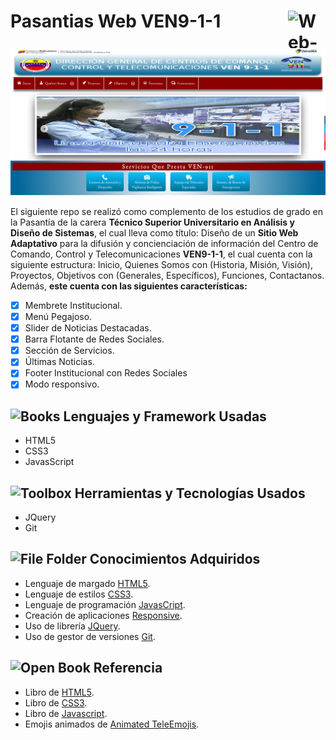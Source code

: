 # Pasantias Web VEN9-1-1<picture><img align="right" valign="center" height="60" width="60" src="https://raw.githubusercontent.com/Tarikul-Islam-Anik/Telegram-Animated-Emojis/main/Objects/Laptop.webp" alt="Web-VEN9-1-1" /></picture>

<img valign="center"  width="900" src="./Web-VEN9-1-1.png" alt="Web VEN9-1-1 logo" />

El siguiente repo se realizó como complemento de los estudios de grado en la Pasantía de la carera **Técnico Superior Universitario en Análisis y Diseño de Sistemas**, el cual lleva como título: Diseño de un **Sitio Web Adaptativo** para la difusión y concienciación de información del Centro de Comando, Control y Telecomunicaciones **VEN9-1-1**, el cual cuenta con la siguiente estructura: Inicio, Quienes Somos con (Historia, Misión, Visión), Proyectos, Objetivos con (Generales, Específicos), Funciones, Contactanos. Además, **este cuenta con las siguientes características:**

- [x] Membrete Institucional.
- [x] Menú Pegajoso.
- [x] Slider de Noticias Destacadas.
- [x] Barra Flotante de Redes Sociales.
- [x] Sección de Servicios.
- [X] Últimas Noticias.
- [X] Footer Institucional con Redes Sociales
- [x] Modo responsivo.

## <img src="https://raw.githubusercontent.com/Tarikul-Islam-Anik/Telegram-Animated-Emojis/main/Objects/Books.webp" alt="Books" width="25" height="25" /> Lenguajes y Framework Usadas

- HTML5
- CSS3
- JavasScript

## <img src="https://raw.githubusercontent.com/Tarikul-Islam-Anik/Telegram-Animated-Emojis/main/Objects/Toolbox.webp" alt="Toolbox" width="25" height="25" /> Herramientas y Tecnologías Usados

- JQuery
- Git

## <img src="https://raw.githubusercontent.com/Tarikul-Islam-Anik/Telegram-Animated-Emojis/main/Objects/File%20Folder.webp" alt="File Folder" width="25" height="25" /> Conocimientos Adquiridos

- Lenguaje  de margado [HTML5](https://es.wikipedia.org/wiki/HTML5).
- Lenguaje de estilos [CSS3](https://developer.mozilla.org/es/docs/Web/CSS).
- Lenguaje de programación [JavasCript](https://developer.mozilla.org/es/docs/Web/JavaScript).
- Creación de aplicaciones [Responsive]().
- Uso de librería [JQuery](https://jquery.com/).
- Uso de gestor de versiones [Git](https://git-scm.com/).

## <img src="https://raw.githubusercontent.com/Tarikul-Islam-Anik/Telegram-Animated-Emojis/main/Objects/Open%20Book.webp" alt="Open Book" width="25" height="25" /> Referencia

- Libro de [HTML5]().
- Libro de [CSS3]().
- Libro de [Javascript]().
- Emojis animados de [Animated TeleEmojis](https://telegram-animated-emojis.vercel.app/).
